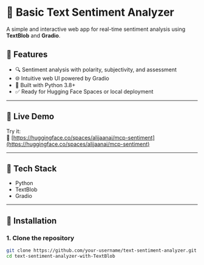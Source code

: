 # 🧠 Basic Text Sentiment Analyzer

A simple and interactive web app for real-time sentiment analysis using **TextBlob** and **Gradio**.

## 📌 Features

- 🔍 Sentiment analysis with polarity, subjectivity, and assessment
- 🌐 Intuitive web UI powered by Gradio
- 🐍 Built with Python 3.8+
- ✅ Ready for Hugging Face Spaces or local deployment

---

## 🚀 Live Demo

Try it:  
🔗 [https://huggingface.co/spaces/alijaanai/mcp-sentiment](https://huggingface.co/spaces/alijaanai/mcp-sentiment)

---

## 🧰 Tech Stack

- Python
- TextBlob
- Gradio

---

## 🔧 Installation

### 1. Clone the repository

```bash
git clone https://github.com/your-username/text-sentiment-analyzer.git
cd text-sentiment-analyzer-with-TextBlob


